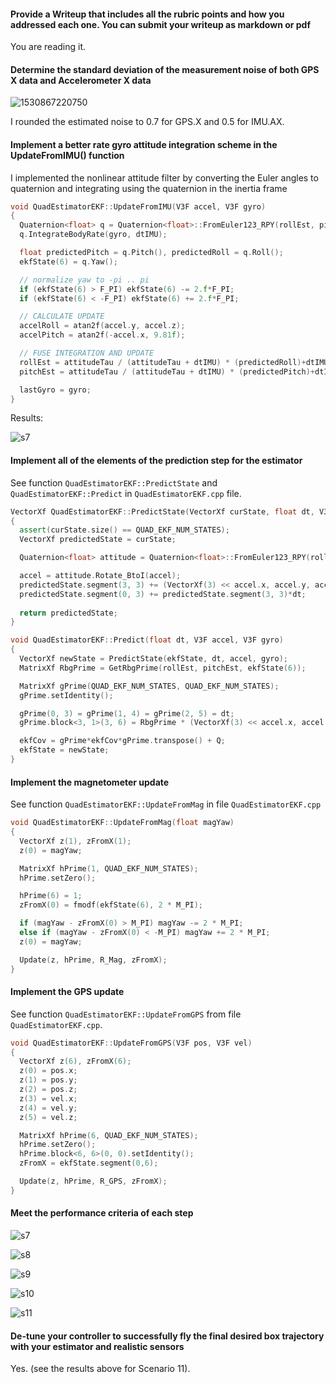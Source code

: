 #### Provide a Writeup that includes all the rubric points and how you addressed each one. You can submit your writeup as markdown or pdf

You are reading it.

#### Determine the standard deviation of the measurement noise of both GPS X data and Accelerometer X data

![1530867220750](images\noisestd.png)

I rounded the estimated noise to 0.7 for GPS.X and 0.5 for IMU.AX.

#### Implement a better rate gyro attitude integration scheme in the UpdateFromIMU() function

I implemented the nonlinear attitude filter by converting the Euler angles to quaternion and integrating using the quaternion in the inertia frame

```c++
void QuadEstimatorEKF::UpdateFromIMU(V3F accel, V3F gyro)
{
  Quaternion<float> q = Quaternion<float>::FromEuler123_RPY(rollEst, pitchEst, ekfState(6));
  q.IntegrateBodyRate(gyro, dtIMU);

  float predictedPitch = q.Pitch(), predictedRoll = q.Roll();
  ekfState(6) = q.Yaw();

  // normalize yaw to -pi .. pi
  if (ekfState(6) > F_PI) ekfState(6) -= 2.f*F_PI;
  if (ekfState(6) < -F_PI) ekfState(6) += 2.f*F_PI;

  // CALCULATE UPDATE
  accelRoll = atan2f(accel.y, accel.z);
  accelPitch = atan2f(-accel.x, 9.81f);

  // FUSE INTEGRATION AND UPDATE
  rollEst = attitudeTau / (attitudeTau + dtIMU) * (predictedRoll)+dtIMU / (attitudeTau + dtIMU) * accelRoll;
  pitchEst = attitudeTau / (attitudeTau + dtIMU) * (predictedPitch)+dtIMU / (attitudeTau + dtIMU) * accelPitch;

  lastGyro = gyro;
}
```

Results:

![s7](images\s7.gif)

#### Implement all of the elements of the prediction step for the estimator

See function `QuadEstimatorEKF::PredictState` and `QuadEstimatorEKF::Predict` in `QuadEstimatorEKF.cpp` file.

```c++
VectorXf QuadEstimatorEKF::PredictState(VectorXf curState, float dt, V3F accel, V3F gyro)
{
  assert(curState.size() == QUAD_EKF_NUM_STATES);
  VectorXf predictedState = curState;

  Quaternion<float> attitude = Quaternion<float>::FromEuler123_RPY(rollEst, pitchEst, curState(6));

  accel = attitude.Rotate_BtoI(accel);
  predictedState.segment(3, 3) += (VectorXf(3) << accel.x, accel.y, accel.z - CONST_GRAVITY).finished()*dt;
  predictedState.segment(0, 3) += predictedState.segment(3, 3)*dt;
    
  return predictedState;
}

void QuadEstimatorEKF::Predict(float dt, V3F accel, V3F gyro)
{
  VectorXf newState = PredictState(ekfState, dt, accel, gyro);
  MatrixXf RbgPrime = GetRbgPrime(rollEst, pitchEst, ekfState(6));

  MatrixXf gPrime(QUAD_EKF_NUM_STATES, QUAD_EKF_NUM_STATES);
  gPrime.setIdentity();

  gPrime(0, 3) = gPrime(1, 4) = gPrime(2, 5) = dt;
  gPrime.block<3, 1>(3, 6) = RbgPrime * (VectorXf(3) << accel.x, accel.y, accel.z).finished()*dt;

  ekfCov = gPrime*ekfCov*gPrime.transpose() + Q;
  ekfState = newState;
}
```

#### Implement the magnetometer update

See function `QuadEstimatorEKF::UpdateFromMag` in file `QuadEstimatorEKF.cpp`

```c++
void QuadEstimatorEKF::UpdateFromMag(float magYaw)
{
  VectorXf z(1), zFromX(1);
  z(0) = magYaw;

  MatrixXf hPrime(1, QUAD_EKF_NUM_STATES);
  hPrime.setZero();

  hPrime(6) = 1;    
  zFromX(0) = fmodf(ekfState(6), 2 * M_PI);

  if (magYaw - zFromX(0) > M_PI) magYaw -= 2 * M_PI;
  else if (magYaw - zFromX(0) < -M_PI) magYaw += 2 * M_PI;
  z(0) = magYaw;

  Update(z, hPrime, R_Mag, zFromX);
}
```

#### Implement the GPS update

See function `QuadEstimatorEKF::UpdateFromGPS` from file `QuadEstimatorEKF.cpp`.

```c++
void QuadEstimatorEKF::UpdateFromGPS(V3F pos, V3F vel)
{
  VectorXf z(6), zFromX(6);
  z(0) = pos.x;
  z(1) = pos.y;
  z(2) = pos.z;
  z(3) = vel.x;
  z(4) = vel.y;
  z(5) = vel.z;

  MatrixXf hPrime(6, QUAD_EKF_NUM_STATES);
  hPrime.setZero();
  hPrime.block<6, 6>(0, 0).setIdentity();
  zFromX = ekfState.segment(0,6);

  Update(z, hPrime, R_GPS, zFromX);
}
```

#### Meet the performance criteria of each step

![s7](images\s7.gif)

![s8](images\s8.gif)

![s9](images\s9.gif)

![s10](images\s10.gif)

![s11](images\s11.gif)

#### De-tune your controller to successfully fly the final desired box trajectory with your estimator and realistic sensors

Yes. (see the results above for Scenario 11).
